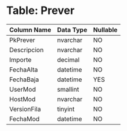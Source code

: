 # Table: Prever

| Column Name | Data Type | Nullable |
|-------------|-----------|----------|
| PkPrever | nvarchar | NO |
| Descripcion | nvarchar | NO |
| Importe | decimal | NO |
| FechaAlta | datetime | NO |
| FechaBaja | datetime | YES |
| UserMod | smallint | NO |
| HostMod | nvarchar | NO |
| VersionFila | tinyint | NO |
| FechaMod | datetime | NO |
